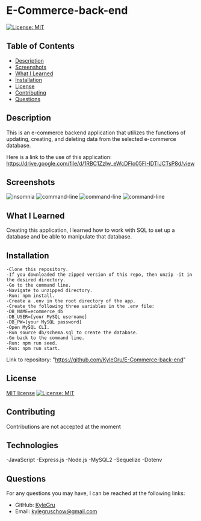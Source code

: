 # E-Commerce-back-end

[![License: MIT](https://img.shields.io/badge/License-MIT-yellow.svg)](https://opensource.org/licenses/MIT)

  ## Table of Contents
  - [Description](#description)
  - [Screenshots](#screenshots)
  - [What I Learned](#what-i-learned)
  - [Installation](#installation)
  - [License](#license)
  - [Contributing](#contributing)
  - [Questions](#questions)

  ## Description
  This is an e-commerce backend application that utilizes the functions of updating, creating, and deleting data from the selected e-commerce database.

  Here is a link to the use of this application: https://drive.google.com/file/d/1RBC1ZzIw_eWcDFlo05FI-IDTIJCTsP8d/view
  
  ## Screenshots
  <img src="https://i.imgur.com/42dou0v.png" alt="insomnia">
  <img src="https://i.imgur.com/WO1cvKd.png" alt="command-line">
  <img src="https://i.imgur.com/kiiUk6E.png" alt="command-line">
  <img src="https://i.imgur.com/WereF9K.png" alt="command-line">


  ## What I Learned
  Creating this application, I learned how to work with SQL to set up a database and be able to manipulate that database.

  ## Installation
    -Clone this repository.
    -If you downloaded the zipped version of this repo, then unzip -it in the desired directory.
    -Go to the command line.
    -Navigate to unzipped directory.
    -Run: npm install.
    -Create a .env in the root directory of the app.
    -Create the following three variables in the .env file:
    -DB_NAME=ecommerce_db
    -DB_USER=[your MySQL username]
    -DB_PW=[your MySQL password]
    -Open MySQL CLI.
    -Run source db/schema.sql to create the database.
    -Go back to the command line.
    -Run: npm run seed.
    -Run: npm run start.


  Link to repository: "https://github.com/KyleGru/E-Commerce-back-end"

  ## License
  [MIT license](https://opensource.org/licenses/MIT)
  [![License: MIT](https://img.shields.io/badge/License-MIT-yellow.svg)](https://opensource.org/licenses/MIT)

  ## Contributing
  Contributions are not accepted at the moment

  ## Technologies
  -JavaScript
  -Express.js
  -Node.js
  -MySQL2
  -Sequelize
  -Dotenv

  ## Questions
  For any questions you may have, I can be reached at the following links: 
  - GitHub: [KyleGru](https://github.com/KyleGru)
  - Email: kylegruschow@gmail.com
